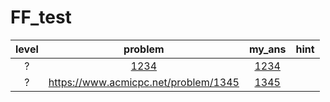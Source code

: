# FF_test
| level | problem | my_ans | hint |
| :--: | :--: | :--: | :--: |
| ? | [1234](https://www.acmicpc.net/problem/1234) | [1234](./1234/1234.cpp) |  |
| ? | <https://www.acmicpc.net/problem/1345> | [1345](./1345/1345.cpp) |  |
